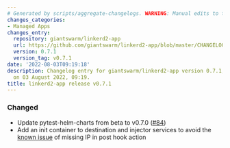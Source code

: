 ```yaml
---
# Generated by scripts/aggregate-changelogs. WARNING: Manual edits to this files will be overwritten.
changes_categories:
- Managed Apps
changes_entry:
  repository: giantswarm/linkerd2-app
  url: https://github.com/giantswarm/linkerd2-app/blob/master/CHANGELOG.md#071---2022-08-03
  version: 0.7.1
  version_tag: v0.7.1
date: '2022-08-03T09:19:18'
description: Changelog entry for giantswarm/linkerd2-app version 0.7.1, published
  on 03 August 2022, 09:19.
title: linkerd2-app release v0.7.1
---
```


### Changed
- Update pytest-helm-charts from beta to v0.7.0 ([#84](https://github.com/giantswarm/linkerd-control-plane-app/pull/84))
- Add an init container to destination and injector services to avoid the [known issue](https://github.com/projectcalico/calico/issues/3499) of missing IP in post hook action
